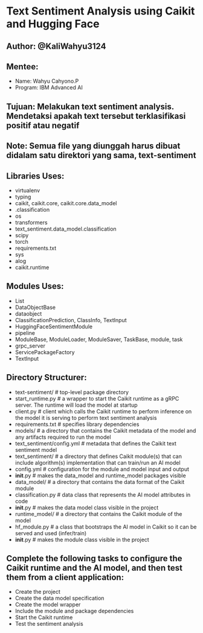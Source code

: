 # Text Sentiment Analysis using Caikit and Hugging Face

## Author: @KaliWahyu3124

## Mentee:
- Name: Wahyu Cahyono.P
- Program: IBM Advanced AI

## Tujuan: Melakukan text sentiment analysis. Mendetaksi apakah text tersebut terklasifikasi positif atau negatif

## Note: Semua file yang diunggah harus dibuat didalam satu direktori yang sama, text-sentiment

## Libraries Uses:
- virtualenv
- typing
- caikit, caikit.core, caikit.core.data_model
- .classification
- os
- transformers
- text_sentiment.data_model.classification
- scipy
- torch
- requirements.txt
- sys
- alog
- caikit.runtime

## Modules Uses:
- List
- DataObjectBase
- dataobject
- ClassificationPrediction, ClassInfo, TextInput
- HuggingFaceSentimentModule
- pipeline
- ModuleBase, ModuleLoader, ModuleSaver, TaskBase, module, task
- grpc_server
- ServicePackageFactory
- TextInput

## Directory Structurer:
- text-sentiment/                     # top-level package directory
- start_runtime.py                # a wrapper to start the Caikit runtime as a gRPC server. The runtime will load the model at startup
- client.py                       # client which calls the Caikit runtime to perform inference on the model it is serving to perform text sentiment analysis
- requirements.txt                # specifies library dependencies
- models/                         # a directory that contains the Caikit metadata of the model and any artifacts required to run the model
- text_sentiment/config.yml   # metadata that defines the Caikit text sentiment model
- text_sentiment/                 # a directory that defines Caikit module(s) that can include algorithm(s) implementation that can train/run an AI model
- config.yml                  # configuration for the module and model input and output
- __init__.py                 # makes the data_model and runtime_model packages visible
- data_model/                 # a directory that contains the data format of the Caikit module
- classification.py       # data class that represents the AI model attributes in code
- __init__.py             # makes the data model class visible in the project
- runtime_model/              # a directory that contains the Caikit module of the model
- hf_module.py            # a class that bootstraps the AI model in Caikit so it can be served and used (infer/train)
- __init__.py             # makes the module class visible in the project

## Complete the following tasks to configure the Caikit runtime and the AI model, and then test them from a client application:
- Create the project
- Create the data model specification
- Create the model wrapper
- Include the module and package dependencies
- Start the Caikit runtime
- Test the sentiment analysis
